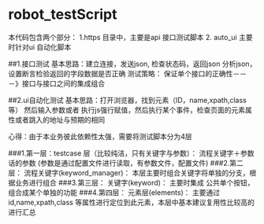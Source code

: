 # robot_testScript
本代码包含两个部分： 1.https 目录中，主要是api 接口测试脚本   2. auto_ui 主要时针对ui 自动化脚本

##1.接口测试
基本思路：建立连接，发送json, 检查状态码，返回json 分析json，设置断言检验返回的字段数据是否正确
测试策略： 保证单个接口的正确性－－－》接口与接口之间的集成组合

##2.ui自动化测试
基本思路：打开浏览器，找到元素（ID，name,xpath,class等） 然后输入参数或者 执行js强行赋值，然后执行某个事件，检查页面的元素属性或者跳入的地址与预期的相同

心得：由于本业务彼此依赖性太强，需要将测试脚本分为4层

###1.第一层：testcase 层（比较纯洁，只有关键字与参数）：
流程关键字＋参数话的参数 (参数是通过配置文件进行读取，有参数文件，配置文件)
###2.第二层： 流程关键字(keyword_manager)： 
本层主要时组合关键字将单独的分支，根据业务进行组合
###3.第三层： 关键字(keyword)： 
 主要时集成 公共单个按钮，组合成某个单独的功能
###4.第四层： 元素层(elements)：
主要通过id,name,xpath,class 等属性进行定位到此元素，本层中基本建议复用性比较高的进行汇总
